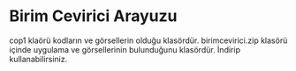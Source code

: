 # Birim Cevirici Arayuzu
cop1 klaörü kodların ve görsellerin olduğu klasördür.
birimcevirici.zip klasörü içinde uygulama ve görsellerinin bulunduğunu klasördür. İndirip kullanabilirsiniz.
